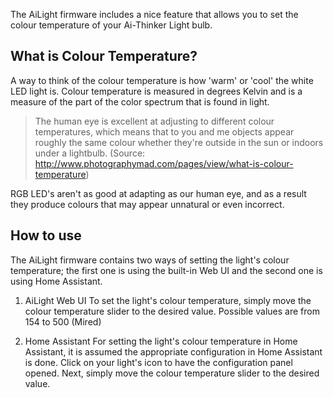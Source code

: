 The AiLight firmware includes a nice feature that allows you to set the colour temperature of your Ai-Thinker Light bulb.

## What is Colour Temperature?
A way to think of the colour temperature is how 'warm' or 'cool' the white LED light is. Colour temperature is measured in degrees Kelvin and is a measure of the part of the color spectrum that is found in light. 

> The human eye is excellent at adjusting to different colour temperatures, which means that to you and me objects appear roughly the same colour whether they're outside in the sun or indoors under a lightbulb.
(Source: <http://www.photographymad.com/pages/view/what-is-colour-temperature>)

RGB LED's aren't as good at adapting as our human eye, and as a result they produce colours that may appear unnatural or even incorrect.

## How to use
The AiLight firmware contains two ways of setting the light's colour temperature; the first one is using the built-in Web UI and the second one is using Home Assistant.

1. AiLight Web UI
To set the light's colour temperature, simply move the colour temperature slider to the desired value. Possible values are from 154 to 500 (Mired)

2. Home Assistant
For setting the light's colour temperature in Home Assistant, it is assumed the appropriate configuration in Home Assistant is done. Click on your light's icon to have the configuration panel opened. Next, simply move the colour temperature slider to the desired value.
